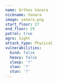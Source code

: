 ```yaml
---
name: Orthos Vanara
nickname: Vanara
image: vanara.png
start_floor: 27
end_floor: 29
patrol: true
agro: Sight
attack_type: Physical
vulnerabilities:
  bind: false
  heavy: false
  sleep: '?'
  slow: '?'
  stun: '?'
---
```

